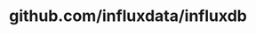 ---
layout: post
title: github.com/influxdata/influxdb
categories: link
tags: [انگلیسی, برنامه‌نویسی]
---
